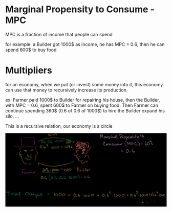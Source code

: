 # Marginal Propensity to Consume - MPC 

MPC is a fraction of income that people can spend

for example: a Builder got 1000$ as income, he has MPC = 0.6, then he can spend 600$ to buy food

# Multipliers
for an economy, when we put (or invest) some money into it, this economy can use that money to recursively increase its production

ex: Farmer paid 1000$ to Builder for repairing his house, then the Builder, with MPC = 0.6, spent 600$ to Farmer on buying food. Then Farmer can continue spending 360$ (0.6 of 0.6 of 1000$) to hire the Builder expand his silo, ...

This is a recursive relation, our economy is a circle

![](2023-06-27-23-06-27.png)